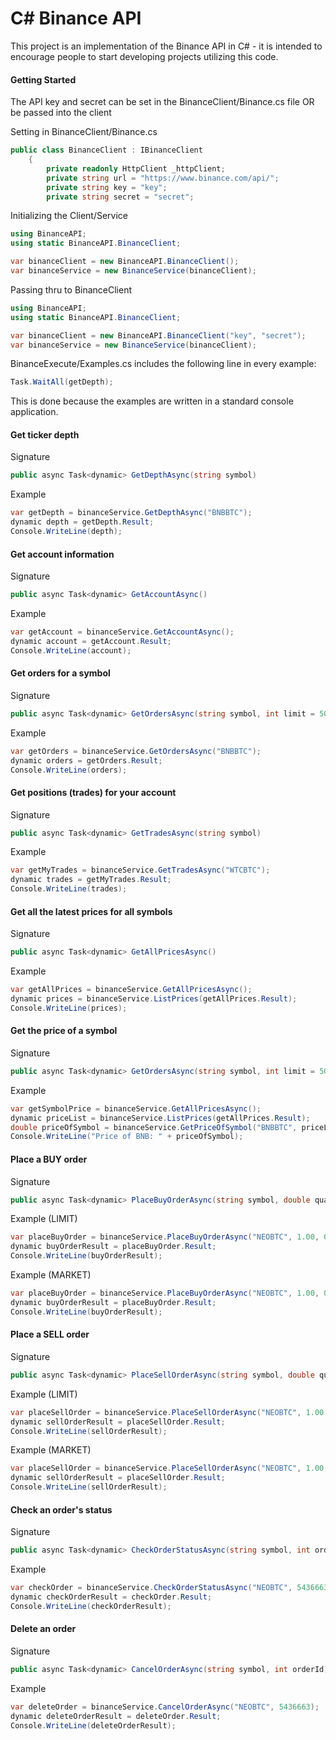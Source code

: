 # C# Binance API
This project is an implementation of the Binance API in C# - it is intended to encourage people to start developing projects utilizing this code.

#### Getting Started

The API key and secret can be set in the BinanceClient/Binance.cs file OR be passed into the client

Setting in BinanceClient/Binance.cs
```c#
public class BinanceClient : IBinanceClient
    {
        private readonly HttpClient _httpClient;
        private string url = "https://www.binance.com/api/";
        private string key = "key";
        private string secret = "secret";
```
Initializing the Client/Service
```c#
using BinanceAPI;
using static BinanceAPI.BinanceClient;

var binanceClient = new BinanceAPI.BinanceClient();
var binanceService = new BinanceService(binanceClient);
```
Passing thru to BinanceClient
```c#
using BinanceAPI;
using static BinanceAPI.BinanceClient;

var binanceClient = new BinanceAPI.BinanceClient("key", "secret");
var binanceService = new BinanceService(binanceClient);
```

BinanceExecute/Examples.cs includes the following line in every example:
```c#
Task.WaitAll(getDepth);
```
This is done because the examples are written in a standard console application.


#### Get ticker depth
Signature
```c#
public async Task<dynamic> GetDepthAsync(string symbol)
```
Example
```c#
var getDepth = binanceService.GetDepthAsync("BNBBTC"); 
dynamic depth = getDepth.Result;
Console.WriteLine(depth);
```
#### Get account information
Signature
```c#
public async Task<dynamic> GetAccountAsync()
```
Example
```c#
var getAccount = binanceService.GetAccountAsync();
dynamic account = getAccount.Result;
Console.WriteLine(account);
```
#### Get orders for a symbol
Signature
```c#
public async Task<dynamic> GetOrdersAsync(string symbol, int limit = 500)
```
Example
```c#
var getOrders = binanceService.GetOrdersAsync("BNBBTC");
dynamic orders = getOrders.Result;
Console.WriteLine(orders);
```
#### Get positions (trades) for your account
Signature
```c#
public async Task<dynamic> GetTradesAsync(string symbol)
```
Example
```c#
var getMyTrades = binanceService.GetTradesAsync("WTCBTC");
dynamic trades = getMyTrades.Result;
Console.WriteLine(trades);
```
#### Get all the latest prices for all symbols
Signature
```c#
public async Task<dynamic> GetAllPricesAsync()
```
Example
```c#
var getAllPrices = binanceService.GetAllPricesAsync();           
dynamic prices = binanceService.ListPrices(getAllPrices.Result);
Console.WriteLine(prices);
```
#### Get the price of a symbol
Signature
```c#
public async Task<dynamic> GetOrdersAsync(string symbol, int limit = 500)
```
Example
```c#
var getSymbolPrice = binanceService.GetAllPricesAsync();
dynamic priceList = binanceService.ListPrices(getAllPrices.Result);
double priceOfSymbol = binanceService.GetPriceOfSymbol("BNBBTC", priceList);
Console.WriteLine("Price of BNB: " + priceOfSymbol);
```
#### Place a BUY order
Signature
```c#
public async Task<dynamic> PlaceBuyOrderAsync(string symbol, double quantity, double price, string type = "LIMIT")
```
Example (LIMIT)
```c#
var placeBuyOrder = binanceService.PlaceBuyOrderAsync("NEOBTC", 1.00, 00.008851);
dynamic buyOrderResult = placeBuyOrder.Result;
Console.WriteLine(buyOrderResult);
```
Example (MARKET)
```c#
var placeBuyOrder = binanceService.PlaceBuyOrderAsync("NEOBTC", 1.00, 0, "MARKET");
dynamic buyOrderResult = placeBuyOrder.Result;
Console.WriteLine(buyOrderResult);
```
#### Place a SELL order
Signature
```c#
public async Task<dynamic> PlaceSellOrderAsync(string symbol, double quantity, double price, string type = "LIMIT")
```
Example (LIMIT)
```c#
var placeSellOrder = binanceService.PlaceSellOrderAsync("NEOBTC", 1.00, 00.008851);
dynamic sellOrderResult = placeSellOrder.Result;
Console.WriteLine(sellOrderResult);
```
Example (MARKET)
```c#
var placeSellOrder = binanceService.PlaceSellOrderAsync("NEOBTC", 1.00, 0, "MARKET");
dynamic sellOrderResult = placeSellOrder.Result;
Console.WriteLine(sellOrderResult);
```
#### Check an order's status
Signature
```c#
public async Task<dynamic> CheckOrderStatusAsync(string symbol, int orderId)
```
Example
```c#
var checkOrder = binanceService.CheckOrderStatusAsync("NEOBTC", 5436663);
dynamic checkOrderResult = checkOrder.Result;
Console.WriteLine(checkOrderResult);
```
#### Delete an order
Signature
```c#
public async Task<dynamic> CancelOrderAsync(string symbol, int orderId)
```
Example
```c#
var deleteOrder = binanceService.CancelOrderAsync("NEOBTC", 5436663);
dynamic deleteOrderResult = deleteOrder.Result;
Console.WriteLine(deleteOrderResult);
```

